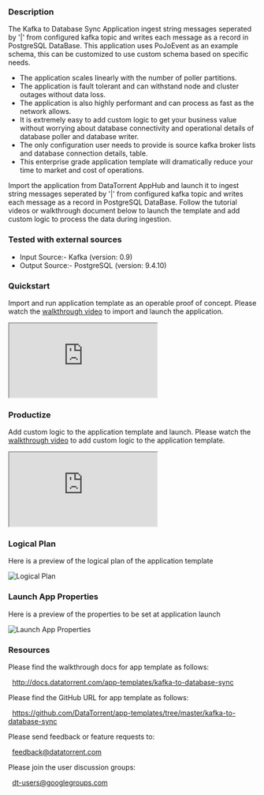 ### Description
The Kafka to Database Sync Application ingest string messages seperated by '|' from configured kafka topic and writes each message as a record in PostgreSQL DataBase. This application uses PoJoEvent as an example schema, this can be customized to use custom schema based on specific needs.

- The application scales linearly with the number of poller partitions.
- The application is fault tolerant and can withstand node and cluster outages without data loss.
- The application is also highly performant and can process as fast as the network allows.
- It is extremely easy to add custom logic to get your business value without worrying about database connectivity and operational details of database poller and database writer.
- The only configuration user needs to provide is source kafka broker lists and database connection details, table.
- This enterprise grade application template will dramatically reduce your time to market and cost of operations.

Import the application from DataTorrent AppHub and launch it to ingest string messages seperated by '|' from configured kafka topic and writes each message as a record in PostgreSQL DataBase. Follow the tutorial videos or walkthrough document below to launch the template and add custom logic to process the data during ingestion.

### Tested with external sources
- Input Source:- Kafka (version: 0.9)
- Output Source:- PostgreSQL (version: 9.4.10)

### Quickstart
Import and run application template as an operable proof of concept. Please watch the [walkthrough video](https://www.youtube.com/watch?v=u8mbUrcsYOk) to import and launch the application.

<iframe src="https://www.youtube.com/embed/u8mbUrcsYOk?enablejsapi=1" allowfullscreen="allowfullscreen" class="video" id="basicVideo" ga-track="basicVideo"></iframe>

### Productize
Add custom logic to the application template and launch. Please watch the [walkthrough video](https://www.youtube.com/watch?v=iEwDGNrqaOo) to add custom logic to the application template.

<iframe src="https://www.youtube.com/embed/iEwDGNrqaOo?enablejsapi=1" allowfullscreen="allowfullscreen" class="video" id="advancedVideo" ga-track="advancedVideo"></iframe>

### Logical Plan

Here is a preview of the logical plan of the application template

![Logical Plan](https://www.datatorrent.com/wp-content/uploads/2016/12/kafka_to_db_sync_DAG.png)

### Launch App Properties

Here is a preview of the properties to be set at application launch

![Launch App Properties](https://www.datatorrent.com/wp-content/uploads/2016/12/kafka_to_db_sync_properties.png)

### Resources

Please find the walkthrough docs for app template as follows:

&nbsp; <a href="http://docs.datatorrent.com/app-templates/kafka-to-database-sync"  class="docs" id="docs" ga-track="docs" target="_blank">http://docs.datatorrent.com/app-templates/kafka-to-database-sync</a>

Please find the GitHub URL for app template as follows:

&nbsp; <a href="https://github.com/DataTorrent/app-templates/tree/master/kafka-to-database-sync"  class="github" id="github" ga-track="github" target="_blank">https://github.com/DataTorrent/app-templates/tree/master/kafka-to-database-sync</a>

Please send feedback or feature requests to:

&nbsp; <a href="mailto:feedback@datatorrent.com"  class="feedback" id="feedback" ga-track="feedback">feedback@datatorrent.com</a>

Please join the user discussion groups:

&nbsp; <a href="mailto:dt-users@googlegroups.com"  class="maillist" id="maillist" ga-track="maillist">dt-users@googlegroups.com</a>
